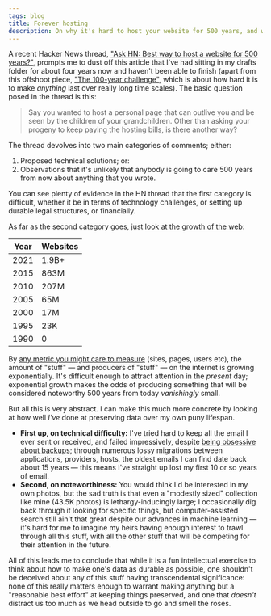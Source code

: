 ```yaml
---
tags: blog
title: Forever hosting
description: On why it's hard to host your website for 500 years, and why it probably doesn't matter
---
```


A recent Hacker News thread, ["Ask HN: Best way to host a website for 500 years?"](https://news.ycombinator.com/item?id=28957573), prompts me to dust off this article that I've had sitting in my drafts folder for about four years now and haven't been able to finish (apart from this offshoot piece, ["The 100-year challenge"](https://wincent.com/blog/the-100-year-challenge), which is about how hard it is to make _anything_ last over really long time scales). The basic question posed in the thread is this:

> Say you wanted to host a personal page that can outlive you and be seen by the children of your grandchildren. Other than asking your progeny to keep paying the hosting bills, is there another way?

The thread devolves into two main categories of comments; either:

1. Proposed technical solutions; or:
2. Observations that it's unlikely that anybody is going to care 500 years from now about anything that you wrote.

You can see plenty of evidence in the HN thread that the first category is difficult, whether it be in terms of technology challenges, or setting up durable legal structures, or financially.

As far as the second category goes, just [look at the growth of the web](https://www.internetlivestats.com/total-number-of-websites/):

| Year | Websites |
| ---- | -------- |
| 2021 | 1.9B+    |
| 2015 | 863M     |
| 2010 | 207M     |
| 2005 | 65M      |
| 2000 | 17M      |
| 1995 | 23K      |
| 1990 | 0        |

By [any metric you might care to measure](https://ourworldindata.org/internet) (sites, pages, users etc), the amount of "stuff" — and producers of "stuff" — on the internet is growing exponentially. It's difficult enough to attract attention in the _present_ day; exponential growth makes the odds of producing something that will be considered noteworthy 500 years from today _vanishingly_ small.

But all this is very abstract. I can make this much more concrete by looking at how well _I've_ done at preserving data over my own puny lifespan.

-   **First up, on technical difficulty:** I've tried hard to keep all the email I ever sent or received, and failed impressively, despite [being obsessive about backups](https://wincent.com/tags/backup); through numerous lossy migrations between applications, providers, hosts, the oldest emails I can find date back about 15 years — this means I've straight up lost my first 10 or so years of email.
-   **Second, on noteworthiness:** You would think I'd be interested in my own photos, but the sad truth is that even a "modestly sized" collection like mine (43.5K photos) is lethargy-inducingly large; I occasionally dig back through it looking for specific things, but computer-assisted search still ain't that great despite our advances in machine learning — it's hard for me to imagine my heirs having enough interest to trawl through all this stuff, with all the other stuff that will be competing for their attention in the future.

All of this leads me to conclude that while it is a fun intellectual exercise to think about how to make one's data as durable as possible, one shouldn't be deceived about any of this stuff having transcendental significance: none of this really matters enough to warrant making anything but a "reasonable best effort" at keeping things preserved, and one that _doesn't_ distract us too much as we head outside to go and smell the roses.
